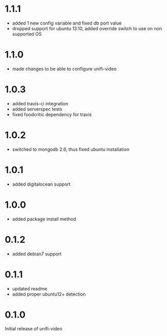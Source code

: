 # 1.1.1
* added 1 new config variable and fixed db port value
* dropped support for ubuntu 13.10, added override switch to use on non supported OS

# 1.1.0
* made changes to be able to configure unifi-video

# 1.0.3
* added travis-ci integration
* added serverspec tests
* fixed foodcritic dependency for travis

# 1.0.2
* switched to mongodb 2.6, thus fixed ubuntu installation

# 1.0.1
* added digitalocean support

# 1.0.0
* added package install method

# 0.1.2
* added debian7 support

# 0.1.1
* updated readme
* added proper ubuntu12+ detection

# 0.1.0
Initial release of unifi-video
